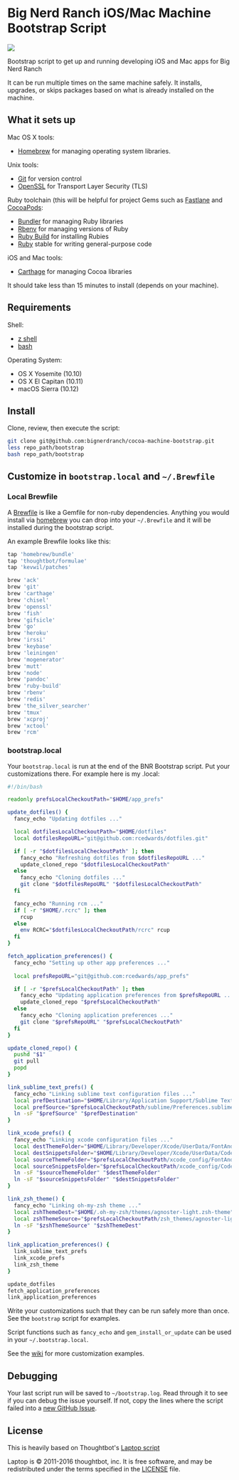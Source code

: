 Big Nerd Ranch iOS/Mac Machine Bootstrap Script
===============================================

![](https://travis-ci.com/bignerdranch/cocoa-machine-bootstrap.svg?token=mjyegwmpGK1tsHqNiqGk&branch=master)

Bootstrap script to get up and running developing iOS and Mac apps for Big Nerd Ranch

It can be run multiple times on the same machine safely.
It installs, upgrades, or skips packages
based on what is already installed on the machine.

What it sets up
---------------

Mac OS X tools:

* [Homebrew] for managing operating system libraries.

[Homebrew]: http://brew.sh/

Unix tools:

* [Git](https://git-scm.com/) for version control
* [OpenSSL](https://www.openssl.org/) for Transport Layer Security (TLS)

Ruby toolchain (this will be helpful for project Gems such as [Fastlane](https://fastlane.tools/) and [CocoaPods](https://cocoapods.org/):

* [Bundler](http://bundler.io/) for managing Ruby libraries
* [Rbenv](https://github.com/sstephenson/rbenv) for managing versions of Ruby
* [Ruby Build](https://github.com/sstephenson/ruby-build) for installing Rubies
* [Ruby](https://www.ruby-lang.org/en/) stable for writing general-purpose code

iOS and Mac tools:

* [Carthage](https://github.com/Carthage/Carthage) for managing Cocoa libraries

It should take less than 15 minutes to install (depends on your machine).

Requirements
------------

Shell:

* [z shell](http://zsh.sourceforge.net/)
* [bash](https://www.gnu.org/software/bash/)

Operating System:

* OS X Yosemite (10.10)
* OS X El Capitan (10.11)
* macOS Sierra (10.12) 

Install
-------

Clone, review, then execute the script:

```bash
git clone git@github.com:bignerdranch/cocoa-machine-bootstrap.git
less repo_path/bootstrap
bash repo_path/bootstrap
```

Customize in `bootstrap.local` and `~/.Brewfile`
---------------------------------------------------

### Local Brewfile

A [Brewfile](https://github.com/Homebrew/homebrew-bundle) is like a Gemfile for non-ruby dependencies. Anything you would install via [homebrew](http://brew.sh/) you can drop into your `~/.Brewfile` and it will be installed during the bootstrap script.

An example Brewfile looks like this:
```ruby
tap 'homebrew/bundle'
tap 'thoughtbot/formulae'
tap 'kevwil/patches'

brew 'ack'
brew 'git'
brew 'carthage'
brew 'chisel'
brew 'openssl'
brew 'fish'
brew 'gifsicle'
brew 'go'
brew 'heroku'
brew 'irssi'
brew 'keybase'
brew 'leiningen'
brew 'mogenerator'
brew 'mutt'
brew 'node'
brew 'pandoc'
brew 'ruby-build'
brew 'rbenv'
brew 'redis'
brew 'the_silver_searcher'
brew 'tmux'
brew 'xcproj'
brew 'xctool'
brew 'rcm'	
``` 

### bootstrap.local

Your `bootstrap.local` is run at the end of the BNR Bootstrap script.
Put your customizations there.
For example here is my .local:

```bash
#!/bin/bash

readonly prefsLocalCheckoutPath="$HOME/app_prefs"

update_dotfiles() {
  fancy_echo "Updating dotfiles ..."

  local dotfilesLocalCheckoutPath="$HOME/dotfiles"
  local dotfilesRepoURL="git@github.com:rcedwards/dotfiles.git"

  if [ -r "$dotfilesLocalCheckoutPath" ]; then
    fancy_echo "Refreshing dotfiles from $dotfilesRepoURL ..."
    update_cloned_repo "$dotfilesLocalCheckoutPath"
  else
    fancy_echo "Cloning dotfiles ..."
    git clone "$dotfilesRepoURL" "$dotfilesLocalCheckoutPath"
  fi

  fancy_echo "Running rcm ..."
  if [ -r "$HOME/.rcrc" ]; then
    rcup
  else
    env RCRC="$dotfilesLocalCheckoutPath/rcrc" rcup
  fi
}

fetch_application_preferences() {
  fancy_echo "Setting up other app preferences ..."
  
  local prefsRepoURL="git@github.com:rcedwards/app_prefs"

  if [ -r "$prefsLocalCheckoutPath" ]; then
    fancy_echo "Updating application preferences from $prefsRepoURL ..."
    update_cloned_repo "$prefsLocalCheckoutPath"
  else
    fancy_echo "Cloning application preferences ..."
    git clone "$prefsRepoURL" "$prefsLocalCheckoutPath"
  fi
}

update_cloned_repo() {
  pushd "$1"
  git pull
  popd
}

link_sublime_text_prefs() {
  fancy_echo "Linking sublime text configuration files ..."
  local prefDestination="$HOME/Library/Application Support/Sublime Text 3/Packages/User/Preferences.sublime-settings"
  local prefSource="$prefsLocalCheckoutPath/sublime/Preferences.sublime-settings"
  ln -sF "$prefSource" "$prefDestination"
}

link_xcode_prefs() {
  fancy_echo "Linking xcode configuration files ..."
  local destThemeFolder="$HOME/Library/Developer/Xcode/UserData/FontAndColorThemes"
  local destSnippetsFolder="$HOME/Library/Developer/Xcode/UserData/CodeSnippets"
  local sourceThemeFolder="$prefsLocalCheckoutPath/xcode_config/FontAndColorThemes"
  local sourceSnippetsFolder="$prefsLocalCheckoutPath/xcode_config/CodeSnippets"
  ln -sF "$sourceThemeFolder" "$destThemeFolder"
  ln -sF "$sourceSnippetsFolder" "$destSnippetsFolder"
}

link_zsh_theme() {
  fancy_echo "Linking oh-my-zsh theme ..."
  local zshThemeDest="$HOME/.oh-my-zsh/themes/agnoster-light.zsh-theme"
  local zshThemeSource="$prefsLocalCheckoutPath/zsh_themes/agnoster-light.zsh-theme"
  ln -sF "$zshThemeSource" "$zshThemeDest"
}

link_application_preferences() {
  link_sublime_text_prefs
  link_xcode_prefs
  link_zsh_theme
}

update_dotfiles
fetch_application_preferences
link_application_preferences
```

Write your customizations such that they can be run safely more than once.
See the `bootstrap` script for examples.

Script functions such as `fancy_echo` and
`gem_install_or_update`
can be used in your `~/.bootstrap.local`.

See the [wiki](https://github.com/thoughtbot/laptop/wiki)
for more customization examples.

Debugging
---------

Your last script run will be saved to `~/bootstrap.log`.
Read through it to see if you can debug the issue yourself.
If not, copy the lines where the script failed into a
[new GitHub Issue](https://github.com/bignerdranch/cocoa-machine-bootstrap/issues/new).

License
-------

This is heavily based on Thoughtbot's [Laptop script](https://github.com/thoughtbot/laptop)

Laptop is © 2011-2016 thoughtbot, inc.
It is free software,
and may be redistributed under the terms specified in the [LICENSE] file.

[LICENSE]: THOUGHTBOT_LICENSE
